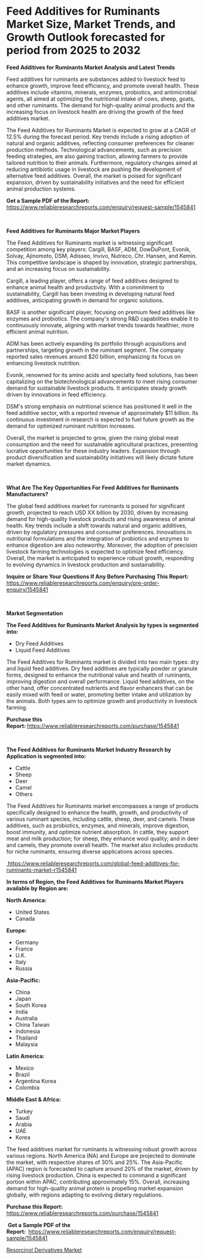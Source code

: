 <p><h1>Feed Additives for Ruminants Market Size, Market Trends, and Growth Outlook forecasted for period from 2025 to 2032</h1></p><p><strong>Feed Additives for Ruminants Market Analysis and Latest Trends</strong></p>
<p><p>Feed additives for ruminants are substances added to livestock feed to enhance growth, improve feed efficiency, and promote overall health. These additives include vitamins, minerals, enzymes, probiotics, and antimicrobial agents, all aimed at optimizing the nutritional intake of cows, sheep, goats, and other ruminants. The demand for high-quality animal products and the increasing focus on livestock health are driving the growth of the feed additives market.</p><p>The Feed Additives for Ruminants Market is expected to grow at a CAGR of 12.5% during the forecast period. Key trends include a rising adoption of natural and organic additives, reflecting consumer preferences for cleaner production methods. Technological advancements, such as precision feeding strategies, are also gaining traction, allowing farmers to provide tailored nutrition to their animals. Furthermore, regulatory changes aimed at reducing antibiotic usage in livestock are pushing the development of alternative feed additives. Overall, the market is poised for significant expansion, driven by sustainability initiatives and the need for efficient animal production systems.</p></p>
<p><strong>Get a Sample PDF of the Report:&nbsp;</strong> <a href="https://www.reliableresearchreports.com/enquiry/request-sample/1545841?utm_campaign=2224&utm_medium=2&utm_source=Github&utm_content=ia&utm_term=31032025&utm_id=feed-additives-for-ruminants">https://www.reliableresearchreports.com/enquiry/request-sample/1545841</a></p>
<p>&nbsp;</p>
<p><strong>Feed Additives for Ruminants Major Market Players</strong></p>
<p><p>The Feed Additives for Ruminants market is witnessing significant competition among key players: Cargill, BASF, ADM, DowDuPont, Evonik, Solvay, Ajinomoto, DSM, Adisseo, Invivo, Nutreco, Chr. Hansen, and Kemin. This competitive landscape is shaped by innovation, strategic partnerships, and an increasing focus on sustainability.</p><p>Cargill, a leading player, offers a range of feed additives designed to enhance animal health and productivity. With a commitment to sustainability, Cargill has been investing in developing natural feed additives, anticipating growth in demand for organic solutions.</p><p>BASF is another significant player, focusing on premium feed additives like enzymes and probiotics. The company's strong R&D capabilities enable it to continuously innovate, aligning with market trends towards healthier, more efficient animal nutrition.</p><p>ADM has been actively expanding its portfolio through acquisitions and partnerships, targeting growth in the ruminant segment. The company reported sales revenues around $20 billion, emphasizing its focus on enhancing livestock nutrition.</p><p>Evonik, renowned for its amino acids and specialty feed solutions, has been capitalizing on the biotechnological advancements to meet rising consumer demand for sustainable livestock products. It anticipates steady growth driven by innovations in feed efficiency.</p><p>DSM's strong emphasis on nutritional science has positioned it well in the feed additive sector, with a reported revenue of approximately $11 billion. Its continuous investment in research is expected to fuel future growth as the demand for optimized ruminant nutrition increases.</p><p>Overall, the market is projected to grow, given the rising global meat consumption and the need for sustainable agricultural practices, presenting lucrative opportunities for these industry leaders. Expansion through product diversification and sustainability initiatives will likely dictate future market dynamics.</p></p>
<p>&nbsp;</p>
<p><strong>What Are The Key Opportunities For Feed Additives for Ruminants Manufacturers?</strong></p>
<p><p>The global feed additives market for ruminants is poised for significant growth, projected to reach USD XX billion by 2030, driven by increasing demand for high-quality livestock products and rising awareness of animal health. Key trends include a shift towards natural and organic additives, driven by regulatory pressures and consumer preferences. Innovations in nutritional formulations and the integration of probiotics and enzymes to enhance digestion are also noteworthy. Moreover, the adoption of precision livestock farming technologies is expected to optimize feed efficiency. Overall, the market is anticipated to experience robust growth, responding to evolving dynamics in livestock production and sustainability.</p></p>
<p><strong>Inquire or Share Your Questions If Any Before Purchasing This Report:</strong> <a href="https://www.reliableresearchreports.com/enquiry/pre-order-enquiry/1545841?utm_campaign=2224&utm_medium=2&utm_source=Github&utm_content=ia&utm_term=31032025&utm_id=feed-additives-for-ruminants">https://www.reliableresearchreports.com/enquiry/pre-order-enquiry/1545841</a></p>
<p>&nbsp;</p>
<p><strong>Market Segmentation</strong></p>
<p><strong>The Feed Additives for Ruminants Market Analysis by types is segmented into:</strong></p>
<p><ul><li>Dry Feed Additives</li><li>Liquid Feed Additives</li></ul></p>
<p><p>The Feed Additives for Ruminants market is divided into two main types: dry and liquid feed additives. Dry feed additives are typically powder or granule forms, designed to enhance the nutritional value and health of ruminants, improving digestion and overall performance. Liquid feed additives, on the other hand, offer concentrated nutrients and flavor enhancers that can be easily mixed with feed or water, promoting better intake and utilization by the animals. Both types aim to optimize growth and productivity in livestock farming.</p></p>
<p><strong>Purchase this Report:&nbsp;</strong><a href="https://www.reliableresearchreports.com/purchase/1545841?utm_campaign=2224&utm_medium=2&utm_source=Github&utm_content=ia&utm_term=31032025&utm_id=feed-additives-for-ruminants">https://www.reliableresearchreports.com/purchase/1545841</a></p>
<p>&nbsp;</p>
<p><strong>The Feed Additives for Ruminants Market Industry Research by Application is segmented into:</strong></p>
<p><ul><li>Cattle</li><li>Sheep</li><li>Deer</li><li>Camel</li><li>Others</li></ul></p>
<p><p>The Feed Additives for Ruminants market encompasses a range of products specifically designed to enhance the health, growth, and productivity of various ruminant species, including cattle, sheep, deer, and camels. These additives, such as probiotics, enzymes, and minerals, improve digestion, boost immunity, and optimize nutrient absorption. In cattle, they support meat and milk production; for sheep, they enhance wool quality; and in deer and camels, they promote overall health. The market also includes products for niche ruminants, ensuring diverse applications across species.</p></p>
<p><a href="https://www.reliableresearchreports.com/global-feed-additives-for-ruminants-market-r1545841?utm_campaign=2224&utm_medium=2&utm_source=Github&utm_content=ia&utm_term=31032025&utm_id=feed-additives-for-ruminants">&nbsp;https://www.reliableresearchreports.com/global-feed-additives-for-ruminants-market-r1545841</a></p>
<p><strong>In terms of Region, the Feed Additives for Ruminants Market Players available by Region are:</strong></p>
<p>
    <p> <strong> North America: </strong>
        <ul>
            <li>United States</li>
            <li>Canada</li>
        </ul>
        </p> 
    <p> <strong> Europe: </strong>
        <ul>
            <li>Germany</li>
            <li>France</li>
            <li>U.K.</li>
            <li>Italy</li>
            <li>Russia</li>
        </ul>
        </p> 
    <p> <strong> Asia-Pacific: </strong>
        <ul>
            <li>China</li>
            <li>Japan</li>
            <li>South Korea</li>
            <li>India</li>
            <li>Australia</li>
            <li>China Taiwan</li>
            <li>Indonesia</li>
            <li>Thailand</li>
            <li>Malaysia</li>
        </ul>
        </p> 
    <p> <strong> Latin America: </strong>
        <ul>
            <li>Mexico</li>
            <li>Brazil</li>
            <li>Argentina Korea</li>
            <li>Colombia</li>
        </ul>
        </p> 
    <p> <strong> Middle East & Africa: </strong>
        <ul>
            <li>Turkey</li>
            <li>Saudi</li>
            <li>Arabia</li>
            <li>UAE</li>
            <li>Korea</li>
        </ul>
    </p>
    </p>
<p><p>The feed additives market for ruminants is witnessing robust growth across various regions. North America (NA) and Europe are projected to dominate the market, with respective shares of 30% and 25%. The Asia-Pacific (APAC) region is forecasted to capture around 20% of the market, driven by rising livestock production. China is expected to command a significant portion within APAC, contributing approximately 15%. Overall, increasing demand for high-quality animal protein is propelling market expansion globally, with regions adapting to evolving dietary regulations.</p></p>
<p><strong>Purchase this Report: </strong><a href="https://www.reliableresearchreports.com/purchase/1545841?utm_campaign=2224&utm_medium=2&utm_source=Github&utm_content=ia&utm_term=31032025&utm_id=feed-additives-for-ruminants">https://www.reliableresearchreports.com/purchase/1545841</a></p>
<p>&nbsp;<strong>Get a Sample PDF of the Report:&nbsp;&nbsp;</strong><a href="https://www.reliableresearchreports.com/enquiry/request-sample/1545841?utm_campaign=2224&utm_medium=2&utm_source=Github&utm_content=ia&utm_term=31032025&utm_id=feed-additives-for-ruminants">https://www.reliableresearchreports.com/enquiry/request-sample/1545841</a></p>
<p><strong></strong></p>
<p><p><a href="https://github.com/gerdabatiskzv9/Market-Research-Report-List-1/blob/main/resorcinol-derivatives-market.md?utm_campaign=2224&utm_medium=2&utm_source=Github&utm_content=ia&utm_term=31032025&utm_id=feed-additives-for-ruminants">Resorcinol Derivatives Market</a></p></p>